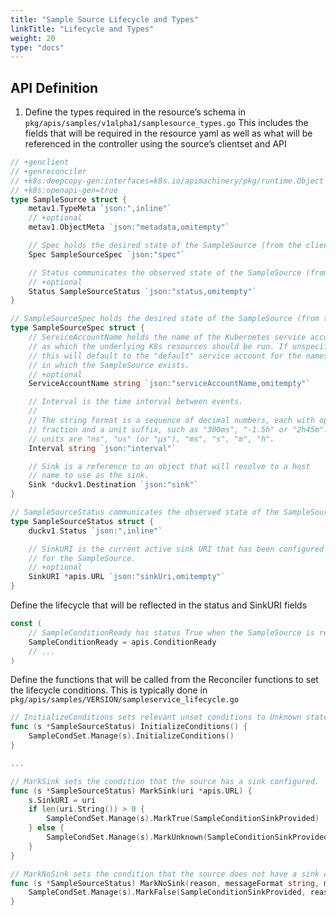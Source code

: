 ```yaml
---
title: "Sample Source Lifecycle and Types"
linkTitle: "Lifecycle and Types"
weight: 20
type: "docs"
---
```


## API Definition
1. Define the types required in the resource’s schema in
`pkg/apis/samples/v1alpha1/samplesource_types.go`
This includes the fields that will be required in the resource yaml as
well as what will be referenced in the controller using the source’s
clientset and API

```go
// +genclient
// +genreconciler
// +k8s:deepcopy-gen:interfaces=k8s.io/apimachinery/pkg/runtime.Object
// +k8s:openapi-gen=true
type SampleSource struct {
	metav1.TypeMeta `json:",inline"`
	// +optional
	metav1.ObjectMeta `json:"metadata,omitempty"`

	// Spec holds the desired state of the SampleSource (from the client).
	Spec SampleSourceSpec `json:"spec"`

	// Status communicates the observed state of the SampleSource (from the controller).
	// +optional
	Status SampleSourceStatus `json:"status,omitempty"`
}

// SampleSourceSpec holds the desired state of the SampleSource (from the client).
type SampleSourceSpec struct {
	// ServiceAccountName holds the name of the Kubernetes service account
	// as which the underlying K8s resources should be run. If unspecified
	// this will default to the "default" service account for the namespace
	// in which the SampleSource exists.
	// +optional
	ServiceAccountName string `json:"serviceAccountName,omitempty"`

	// Interval is the time interval between events.
	//
	// The string format is a sequence of decimal numbers, each with optional
	// fraction and a unit suffix, such as "300ms", "-1.5h" or "2h45m". Valid time
	// units are "ns", "us" (or "µs"), "ms", "s", "m", "h".
	Interval string `json:"interval"`

	// Sink is a reference to an object that will resolve to a host
	// name to use as the sink.
	Sink *duckv1.Destination `json:"sink"`
}

// SampleSourceStatus communicates the observed state of the SampleSource (from the controller).
type SampleSourceStatus struct {
	duckv1.Status `json:",inline"`

	// SinkURI is the current active sink URI that has been configured
	// for the SampleSource.
	// +optional
	SinkURI *apis.URL `json:"sinkUri,omitempty"`
}
```
Define the lifecycle that will be reflected in the status and SinkURI fields

```go
const (
	// SampleConditionReady has status True when the SampleSource is ready to send events.
	SampleConditionReady = apis.ConditionReady
    // ...
)

```
Define the functions that will be called from the Reconciler functions to set the lifecycle conditions.  This is typically done in
`pkg/apis/samples/VERSION/sampleservice_lifecycle.go`

```go
// InitializeConditions sets relevant unset conditions to Unknown state.
func (s *SampleSourceStatus) InitializeConditions() {
	SampleCondSet.Manage(s).InitializeConditions()
}

...

// MarkSink sets the condition that the source has a sink configured.
func (s *SampleSourceStatus) MarkSink(uri *apis.URL) {
	s.SinkURI = uri
	if len(uri.String()) > 0 {
		SampleCondSet.Manage(s).MarkTrue(SampleConditionSinkProvided)
	} else {
		SampleCondSet.Manage(s).MarkUnknown(SampleConditionSinkProvided, "SinkEmpty", "Sink has resolved to empty.%s", "")
	}
}

// MarkNoSink sets the condition that the source does not have a sink configured.
func (s *SampleSourceStatus) MarkNoSink(reason, messageFormat string, messageA ...interface{}) {
	SampleCondSet.Manage(s).MarkFalse(SampleConditionSinkProvided, reason, messageFormat, messageA...)
}
```
